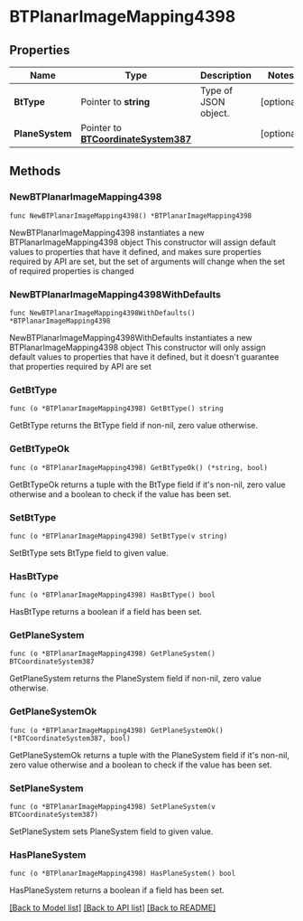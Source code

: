 # BTPlanarImageMapping4398

## Properties

Name | Type | Description | Notes
------------ | ------------- | ------------- | -------------
**BtType** | Pointer to **string** | Type of JSON object. | [optional] 
**PlaneSystem** | Pointer to [**BTCoordinateSystem387**](BTCoordinateSystem387.md) |  | [optional] 

## Methods

### NewBTPlanarImageMapping4398

`func NewBTPlanarImageMapping4398() *BTPlanarImageMapping4398`

NewBTPlanarImageMapping4398 instantiates a new BTPlanarImageMapping4398 object
This constructor will assign default values to properties that have it defined,
and makes sure properties required by API are set, but the set of arguments
will change when the set of required properties is changed

### NewBTPlanarImageMapping4398WithDefaults

`func NewBTPlanarImageMapping4398WithDefaults() *BTPlanarImageMapping4398`

NewBTPlanarImageMapping4398WithDefaults instantiates a new BTPlanarImageMapping4398 object
This constructor will only assign default values to properties that have it defined,
but it doesn't guarantee that properties required by API are set

### GetBtType

`func (o *BTPlanarImageMapping4398) GetBtType() string`

GetBtType returns the BtType field if non-nil, zero value otherwise.

### GetBtTypeOk

`func (o *BTPlanarImageMapping4398) GetBtTypeOk() (*string, bool)`

GetBtTypeOk returns a tuple with the BtType field if it's non-nil, zero value otherwise
and a boolean to check if the value has been set.

### SetBtType

`func (o *BTPlanarImageMapping4398) SetBtType(v string)`

SetBtType sets BtType field to given value.

### HasBtType

`func (o *BTPlanarImageMapping4398) HasBtType() bool`

HasBtType returns a boolean if a field has been set.

### GetPlaneSystem

`func (o *BTPlanarImageMapping4398) GetPlaneSystem() BTCoordinateSystem387`

GetPlaneSystem returns the PlaneSystem field if non-nil, zero value otherwise.

### GetPlaneSystemOk

`func (o *BTPlanarImageMapping4398) GetPlaneSystemOk() (*BTCoordinateSystem387, bool)`

GetPlaneSystemOk returns a tuple with the PlaneSystem field if it's non-nil, zero value otherwise
and a boolean to check if the value has been set.

### SetPlaneSystem

`func (o *BTPlanarImageMapping4398) SetPlaneSystem(v BTCoordinateSystem387)`

SetPlaneSystem sets PlaneSystem field to given value.

### HasPlaneSystem

`func (o *BTPlanarImageMapping4398) HasPlaneSystem() bool`

HasPlaneSystem returns a boolean if a field has been set.


[[Back to Model list]](../README.md#documentation-for-models) [[Back to API list]](../README.md#documentation-for-api-endpoints) [[Back to README]](../README.md)


